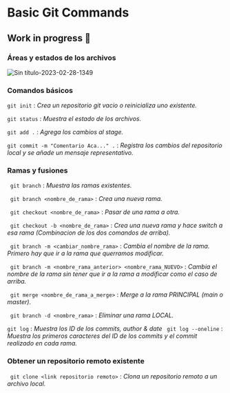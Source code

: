 # Basic Git Commands 

## **Work in progress** :love_you_gesture:

### Áreas y estados de los archivos
![Sin título-2023-02-28-1349](https://user-images.githubusercontent.com/71336562/222295682-d5b34913-f4bb-46e9-8d68-37ca1b699374.png)

### Comandos básicos  

` git init ` : _Crea un repositorio git vacio o reinicializa uno existente._

` git status ` : _Muestra el estado de los archivos._

` git add . ` : _Agrega los cambios al stage._

` git commit -m "Comentario Aca..." . ` : _Registra los cambios del repositorio local y se añade un mensaje representativo._


### Ramas y fusiones

` git branch` : _Muestra las ramas existentes._

` git branch <nombre_de_rama>` : _Crea una nueva rama._

` git checkout <nombre_de_rama>` : _Pasar de una rama a otra._

` git checkout -b <nombre_de_rama>` : _Crea una nueva rama y hace switch a esa rama (Combinacion de los dos comandos de arriba)._

` git branch -m <cambiar_nombre_rama>` : _Cambia el nombre de la rama. Primero hay que ir a la rama que querramos modificar._

` git branch -m <nombre_rama_anterior> <nombre_rama_NUEVO>` : _Cambia el nombre de la rama sin tener que ir a la rama a modificar como el caso de arriba._

` git merge <nombre_de_rama_a_merge>` : _Merge a la rama PRINCIPAL (main o master)._

` git branch -d <nombre_rama>` : _Eliminar una rama LOCAL._

` git log ` : _Muestra los ID de los commits, author & date_
` git log --oneline` : _Muestra los primeros caracteres del ID de los commits y el commit realizado en cada rama._


### Obtener un repositorio remoto existente 

` git clone <link repositorio remoto>` : _Clona un repositorio remoto a un archivo local._



